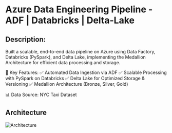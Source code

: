 # Azure Data Engineering Pipeline - ADF | Databricks | Delta-Lake
## Description:
Built a scalable, end-to-end data pipeline on Azure using Data Factory, Databricks (PySpark), and Delta Lake, implementing the Medallion Architecture for efficient data processing and storage.

🔹 Key Features:
✅ Automated Data Ingestion via ADF
✅ Scalable Processing with PySpark on Databricks
✅ Delta Lake for Optimized Storage & Versioning
✅ Medallion Architecture (Bronze, Silver, Gold)

📊 Data Source: NYC Taxi Dataset

## Architecture
![Architecture](https://github.com/user-attachments/assets/8630af6a-2f29-4f4d-a3a3-f09b83d5ade4)
